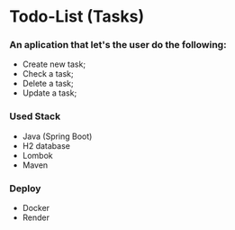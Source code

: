 # Todo-List (Tasks)

### An aplication that let's the user do the following:

- Create new task;
- Check a task;
- Delete a task;
- Update a task;

### Used Stack

- Java (Spring Boot)
- H2 database
- Lombok
- Maven

### Deploy

- Docker
- Render
